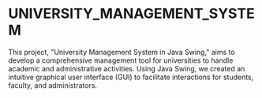 # UNIVERSITY_MANAGEMENT_SYSTEM
 This project, "University Management System in Java Swing," aims to develop a comprehensive management tool for universities to handle academic and administrative activities. Using Java Swing, we created an intuitive graphical user interface (GUI) to facilitate interactions for students, faculty, and administrators.
